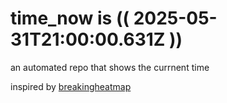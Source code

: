 # time_now is (( 2025-05-31T21:00:00.631Z ))

an automated repo that shows the currnent time

inspired by [breakingheatmap](https://github.com/breakingheatmap/breakingheatmap)